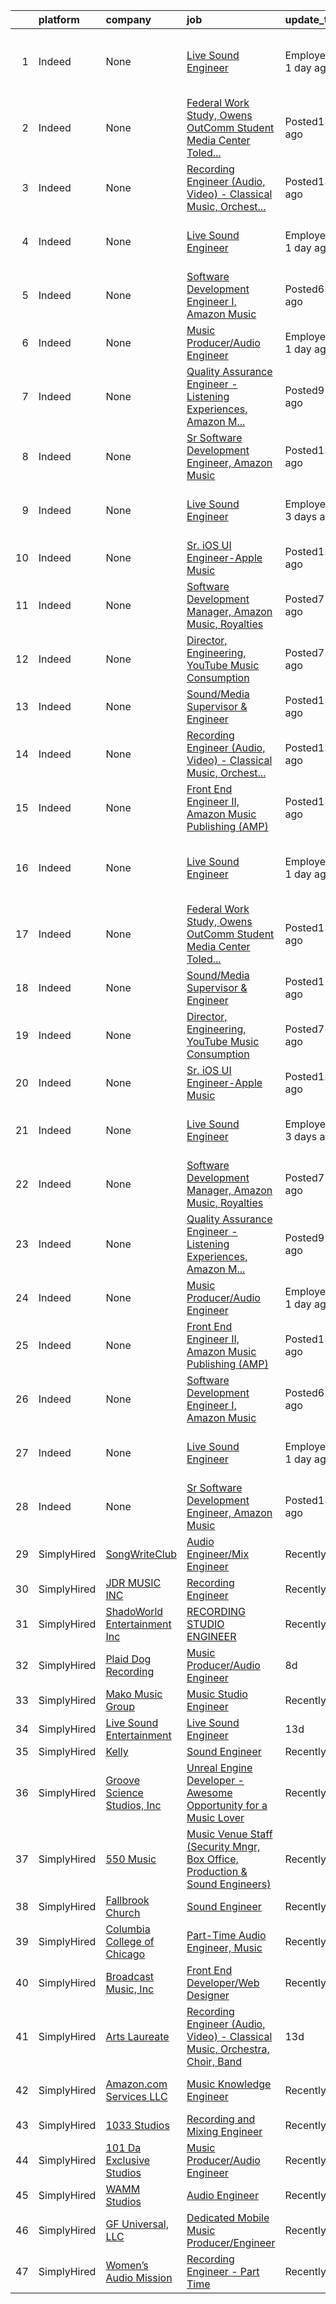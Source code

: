 

|    | platform    | company                              | job                                                                                                                                                                                                                                                                                                                                                                                                                                                                                                                                                                                                                                                                                                        | update_time               | location                                    |
|---:|:------------|:-------------------------------------|:-----------------------------------------------------------------------------------------------------------------------------------------------------------------------------------------------------------------------------------------------------------------------------------------------------------------------------------------------------------------------------------------------------------------------------------------------------------------------------------------------------------------------------------------------------------------------------------------------------------------------------------------------------------------------------------------------------------|:--------------------------|:--------------------------------------------|
|  1 | Indeed      | None                                 | [Live Sound Engineer](https://www.indeed.com/company/Live-Sound-Entertainment/jobs/Live-Sound-Engineer-36b71d673e428a61?fccid=d6d48dfe97bdc2ab&vjs=3)                                                                                                                                                                                                                                                                                                                                                                                                                                                                                                                                                      | EmployerActive 1 day ago  | New York, NY 10012 (Greenwich Village area) |
|  2 | Indeed      | None                                 | [Federal Work Study, Owens OutComm Student Media Center Toled...](https://www.indeed.com/rc/clk?jk=cca02e3adaa18b20&fccid=c8d942eccbb44d2e&vjs=3)                                                                                                                                                                                                                                                                                                                                                                                                                                                                                                                                                          | Posted13 days ago         | Toledo, OH                                  |
|  3 | Indeed      | None                                 | [Recording Engineer (Audio, Video) - Classical Music, Orchest...](https://www.indeed.com/pagead/clk?mo=r&ad=-6NYlbfkN0DzywIdCWCorGcu_ffzvT5FLNRTAScWRGdqPK6pYVXCev85XvmJmYt2cRHoRPbmPyz3EcBJa8Buos4Wk3i7LyAy6bC1MYR7m6RY0OZlMNWzoIzGEkG4XMcrvRzs-imIF_qR82klc_XHI4MY3504ylU_Om954w_r59KdkU88e0pGE_sPXNM0Nx9nf4vdjmPmODPck-KujIHI9H7caiaAQhyO0m5dE25uROBTpJ6Ryi-JuXkRcpBNc4X-EdqGuwDwnMUX-k_PLPzJBC1V7YtSCZyoNjBlsyM4xxpjvOCzh-T_kR6kCoL4d3dhgZrmaubBYxGu_Tu4tmjFQH_rfXOhNy1imyMcYkdSTMrMsR0eZ66PSgBroKcAU-qFjYUJ35hrHzigDaO00cm19Ny39ZMXCZjWjlNHJ4E_YMlhp0muaaHhs1OzhtCUHdIXdK-a-mQKqR6vlGtDhFmQHmB6bGpuKDcU0yTLQ62VZWzC5CKCc4WIAL3nzAPluI6FJwOH2tbcl2wu-thyi6M4MXfHxlQ9hhXzveex1raxfLU=&p=12&fvj=1&vjs=3) | Posted13 days ago         | New York, NY+9 locations                    |
|  4 | Indeed      | None                                 | [Live Sound Engineer](https://www.indeed.com/company/Live-Sound-Entertainment/jobs/Live-Sound-Engineer-7be136ede867ddb5?fccid=b1f01580fbececf1&vjs=3)                                                                                                                                                                                                                                                                                                                                                                                                                                                                                                                                                      | EmployerActive 1 day ago  | New York, NY 10012 (Little Italy area)      |
|  5 | Indeed      | None                                 | [Software Development Engineer I, Amazon Music](https://www.indeed.com/rc/clk?jk=b9ef86bda15f7bc0&fccid=fe2d21eef233e94a&vjs=3)                                                                                                                                                                                                                                                                                                                                                                                                                                                                                                                                                                            | Posted6 days ago          | San Francisco, CA+8 locations               |
|  6 | Indeed      | None                                 | [Music Producer/Audio Engineer](https://www.indeed.com/company/Plaid-Dog-Recording/jobs/Music-Producer-Audio-Engineer-26b8450c78dc51a6?fccid=cdd07e591e90c249&vjs=3)                                                                                                                                                                                                                                                                                                                                                                                                                                                                                                                                       | EmployerActive 1 day ago  | Waltham, MA 02451                           |
|  7 | Indeed      | None                                 | [Quality Assurance Engineer - Listening Experiences, Amazon M...](https://www.indeed.com/rc/clk?jk=164eeb5771cf5934&fccid=fe2d21eef233e94a&vjs=3)                                                                                                                                                                                                                                                                                                                                                                                                                                                                                                                                                          | Posted9 days ago          | Culver City, CA 90230+1 location            |
|  8 | Indeed      | None                                 | [Sr Software Development Engineer, Amazon Music](https://www.indeed.com/rc/clk?jk=6c19442571699870&fccid=fe2d21eef233e94a&vjs=3)                                                                                                                                                                                                                                                                                                                                                                                                                                                                                                                                                                           | Posted13 days ago         | Culver City, CA 90230+3 locations           |
|  9 | Indeed      | None                                 | [Live Sound Engineer](https://www.indeed.com/company/H2-Business-Consultants/jobs/Live-Sound-Engineer-629a56c3316c3c9b?fccid=e61335b722ac7666&vjs=3)                                                                                                                                                                                                                                                                                                                                                                                                                                                                                                                                                       | EmployerActive 3 days ago | Detroit, MI 48235 (Winship area)            |
| 10 | Indeed      | None                                 | [Sr. iOS UI Engineer-Apple Music](https://www.indeed.com/rc/clk?jk=7051cd22acba32c0&fccid=c1099851e9794854&vjs=3)                                                                                                                                                                                                                                                                                                                                                                                                                                                                                                                                                                                          | Posted12 days ago         | Seattle, WA                                 |
| 11 | Indeed      | None                                 | [Software Development Manager, Amazon Music, Royalties](https://www.indeed.com/rc/clk?jk=08b67b8ae3dda465&fccid=fe2d21eef233e94a&vjs=3)                                                                                                                                                                                                                                                                                                                                                                                                                                                                                                                                                                    | Posted7 days ago          | San Francisco, CA                           |
| 12 | Indeed      | None                                 | [Director, Engineering, YouTube Music Consumption](https://www.indeed.com/rc/clk?jk=8ba5dc996cdd26fd&fccid=a9021c35fcef6968&vjs=3)                                                                                                                                                                                                                                                                                                                                                                                                                                                                                                                                                                         | Posted7 days ago          | San Bruno, CA                               |
| 13 | Indeed      | None                                 | [Sound/Media Supervisor & Engineer](https://www.indeed.com/rc/clk?jk=9741871ae113bcad&fccid=64146fbe2cecd54e&vjs=3)                                                                                                                                                                                                                                                                                                                                                                                                                                                                                                                                                                                        | Posted11 days ago         | Marquette, MI 49855                         |
| 14 | Indeed      | None                                 | [Recording Engineer (Audio, Video) - Classical Music, Orchest...](https://www.indeed.com/pagead/clk?mo=r&ad=-6NYlbfkN0DzywIdCWCorGcu_ffzvT5FLNRTAScWRGdqPK6pYVXCev85XvmJmYt2cRHoRPbmPyz3EcBJa8Buos4Wk3i7LyAy6bC1MYR7m6RY0OZlMNWzoIzGEkG4XMcrvRzs-imIF_qR82klc_XHI4MY3504ylU_Om954w_r59KdkU88e0pGE_sPXNM0Nx9na2fJjJHatFtSaCuR0w0WR_RKo9HfXy3FJg2bP5LSvmhoT_tvy_OnEcRTdCOvlDgLoyGsX0DxGwwAoTdvoz7XplgdDb3W0VFcL7YVLQp6pi-7_HamY3FjOdIzEZqomNW7J0Pl1lk-A69QW837PZ-ls0tn1lfg8xnRfsf2hEIJSK1vj8MJIAw-xsLeGxjOYOTIaLKZ9eLLgSsbzAcLSpG3hqMl4q5Ye1JzjFKVJNSOPp8_Dx9lDXhnd_V4Pkro5_7W5sEyFYFMzRcEhMup0ASnmUnsCku0Q3W4mqwpBhNeK5XK52vkBteL01UJjkRlJoUvjJDHAtzuPEtvxOvMTnD6cOrPVacm3dmvekfzugFrkHA=&p=12&fvj=1&vjs=3) | Posted13 days ago         | New York, NY+9 locations                    |
| 15 | Indeed      | None                                 | [Front End Engineer II, Amazon Music Publishing (AMP)](https://www.indeed.com/rc/clk?jk=5dd9b66663c03c4b&fccid=fe2d21eef233e94a&vjs=3)                                                                                                                                                                                                                                                                                                                                                                                                                                                                                                                                                                     | Posted13 days ago         | Culver City, CA 90230                       |
| 16 | Indeed      | None                                 | [Live Sound Engineer](https://www.indeed.com/company/Live-Sound-Entertainment/jobs/Live-Sound-Engineer-36b71d673e428a61?fccid=d6d48dfe97bdc2ab&vjs=3)                                                                                                                                                                                                                                                                                                                                                                                                                                                                                                                                                      | EmployerActive 1 day ago  | New York, NY 10012 (Greenwich Village area) |
| 17 | Indeed      | None                                 | [Federal Work Study, Owens OutComm Student Media Center Toled...](https://www.indeed.com/rc/clk?jk=cca02e3adaa18b20&fccid=c8d942eccbb44d2e&vjs=3)                                                                                                                                                                                                                                                                                                                                                                                                                                                                                                                                                          | Posted13 days ago         | Toledo, OH                                  |
| 18 | Indeed      | None                                 | [Sound/Media Supervisor & Engineer](https://www.indeed.com/rc/clk?jk=9741871ae113bcad&fccid=64146fbe2cecd54e&vjs=3)                                                                                                                                                                                                                                                                                                                                                                                                                                                                                                                                                                                        | Posted11 days ago         | Marquette, MI 49855                         |
| 19 | Indeed      | None                                 | [Director, Engineering, YouTube Music Consumption](https://www.indeed.com/rc/clk?jk=8ba5dc996cdd26fd&fccid=a9021c35fcef6968&vjs=3)                                                                                                                                                                                                                                                                                                                                                                                                                                                                                                                                                                         | Posted7 days ago          | San Bruno, CA                               |
| 20 | Indeed      | None                                 | [Sr. iOS UI Engineer-Apple Music](https://www.indeed.com/rc/clk?jk=7051cd22acba32c0&fccid=c1099851e9794854&vjs=3)                                                                                                                                                                                                                                                                                                                                                                                                                                                                                                                                                                                          | Posted12 days ago         | Seattle, WA                                 |
| 21 | Indeed      | None                                 | [Live Sound Engineer](https://www.indeed.com/company/H2-Business-Consultants/jobs/Live-Sound-Engineer-629a56c3316c3c9b?fccid=e61335b722ac7666&vjs=3)                                                                                                                                                                                                                                                                                                                                                                                                                                                                                                                                                       | EmployerActive 3 days ago | Detroit, MI 48235 (Winship area)            |
| 22 | Indeed      | None                                 | [Software Development Manager, Amazon Music, Royalties](https://www.indeed.com/rc/clk?jk=08b67b8ae3dda465&fccid=fe2d21eef233e94a&vjs=3)                                                                                                                                                                                                                                                                                                                                                                                                                                                                                                                                                                    | Posted7 days ago          | San Francisco, CA                           |
| 23 | Indeed      | None                                 | [Quality Assurance Engineer - Listening Experiences, Amazon M...](https://www.indeed.com/rc/clk?jk=164eeb5771cf5934&fccid=fe2d21eef233e94a&vjs=3)                                                                                                                                                                                                                                                                                                                                                                                                                                                                                                                                                          | Posted9 days ago          | Culver City, CA 90230+1 location            |
| 24 | Indeed      | None                                 | [Music Producer/Audio Engineer](https://www.indeed.com/company/Plaid-Dog-Recording/jobs/Music-Producer-Audio-Engineer-26b8450c78dc51a6?fccid=cdd07e591e90c249&vjs=3)                                                                                                                                                                                                                                                                                                                                                                                                                                                                                                                                       | EmployerActive 1 day ago  | Waltham, MA 02451                           |
| 25 | Indeed      | None                                 | [Front End Engineer II, Amazon Music Publishing (AMP)](https://www.indeed.com/rc/clk?jk=5dd9b66663c03c4b&fccid=fe2d21eef233e94a&vjs=3)                                                                                                                                                                                                                                                                                                                                                                                                                                                                                                                                                                     | Posted13 days ago         | Culver City, CA 90230                       |
| 26 | Indeed      | None                                 | [Software Development Engineer I, Amazon Music](https://www.indeed.com/rc/clk?jk=b9ef86bda15f7bc0&fccid=fe2d21eef233e94a&vjs=3)                                                                                                                                                                                                                                                                                                                                                                                                                                                                                                                                                                            | Posted6 days ago          | San Francisco, CA+8 locations               |
| 27 | Indeed      | None                                 | [Live Sound Engineer](https://www.indeed.com/company/Live-Sound-Entertainment/jobs/Live-Sound-Engineer-7be136ede867ddb5?fccid=b1f01580fbececf1&vjs=3)                                                                                                                                                                                                                                                                                                                                                                                                                                                                                                                                                      | EmployerActive 1 day ago  | New York, NY 10012 (Little Italy area)      |
| 28 | Indeed      | None                                 | [Sr Software Development Engineer, Amazon Music](https://www.indeed.com/rc/clk?jk=6c19442571699870&fccid=fe2d21eef233e94a&vjs=3)                                                                                                                                                                                                                                                                                                                                                                                                                                                                                                                                                                           | Posted13 days ago         | Culver City, CA 90230+3 locations           |
| 29 | SimplyHired | [SongWriteClub](None)                | [Audio Engineer/Mix Engineer](https://www.simplyhired.com/job/uDyV4-JbZbQxinr4X-YCV-ut3sMOdac3TAXDe2mSdc3_hHpQTOuZEQ?q=music+engineer)                                                                                                                                                                                                                                                                                                                                                                                                                                                                                                                                                                     | Recently                  | Miami, FL                                   |
| 30 | SimplyHired | [JDR MUSIC INC](None)                | [Recording Engineer](https://www.simplyhired.com/job/38tFO0TBC-K6CSEXKdwA4mHPx7bkpp4XT7taZWQA4McLJKNiHXfQUw?q=music+engineer)                                                                                                                                                                                                                                                                                                                                                                                                                                                                                                                                                                              | Recently                  | Melrose Park, IL                            |
| 31 | SimplyHired | [ShadoWorld Entertainment Inc](None) | [RECORDING STUDIO ENGINEER](https://www.simplyhired.com/job/LuUo1uNsflz97Kc2VUvstOqF-GlyVnesKKVECsAsCY7m3CzEC5ML1A?q=music+engineer)                                                                                                                                                                                                                                                                                                                                                                                                                                                                                                                                                                       | Recently                  | Los Angeles, CA                             |
| 32 | SimplyHired | [Plaid Dog Recording](None)          | [Music Producer/Audio Engineer](https://www.simplyhired.com/job/xR3Nf0LeO7G6fomAZIATNLsK4BGbIKN7q-QCHc0X0MQ9EVU8npqKDA?q=music+engineer)                                                                                                                                                                                                                                                                                                                                                                                                                                                                                                                                                                   | 8d                        | Waltham, MA                                 |
| 33 | SimplyHired | [Mako Music Group](None)             | [Music Studio Engineer](https://www.simplyhired.com/job/6IoadR-FQTP_cYAT-mGR_eaDxOLqWNkKzgWMZh4JfAuPkKubA7pBsg?q=music+engineer)                                                                                                                                                                                                                                                                                                                                                                                                                                                                                                                                                                           | Recently                  | Orange City, FL                             |
| 34 | SimplyHired | [Live Sound Entertainment](None)     | [Live Sound Engineer](https://www.simplyhired.com/job/lm1HNjTSghK_bDubbhDtF-SZnku555RM93IghMLf1EwJ9TDkiGsfKA?q=music+engineer)                                                                                                                                                                                                                                                                                                                                                                                                                                                                                                                                                                             | 13d                       | New York, NY                                |
| 35 | SimplyHired | [Kelly](None)                        | [Sound Engineer](https://www.simplyhired.com/job/ag0Qm2D6z6aI4dL_V-wYp8j62HmcRCnGLDXhHz73wg5HJKrKIOvMHg?q=music+engineer)                                                                                                                                                                                                                                                                                                                                                                                                                                                                                                                                                                                  | Recently                  | Jenks, OK                                   |
| 36 | SimplyHired | [Groove Science Studios, Inc](None)  | [Unreal Engine Developer - Awesome Opportunity for a Music Lover](https://www.simplyhired.com/job/tMUv0bhv1WXQseALxCUyt4HnppYbuHAxKhmBeo43qD4xlbIyIH-L1Q?q=music+engineer)                                                                                                                                                                                                                                                                                                                                                                                                                                                                                                                                 | Recently                  | Remote                                      |
| 37 | SimplyHired | [550 Music](None)                    | [Music Venue Staff (Security Mngr, Box Office, Production & Sound Engineers)](https://www.simplyhired.com/job/2CaBzOcZfOraVWa6-XsP3k-HYLBTuOrI9G-muaWbiYEu-a5zDh7O5g?q=music+engineer)                                                                                                                                                                                                                                                                                                                                                                                                                                                                                                                     | Recently                  | San Francisco, CA                           |
| 38 | SimplyHired | [Fallbrook Church](None)             | [Sound Engineer](https://www.simplyhired.com/job/oUaMymqMUYgyhd4jscMsthuJxh6Cuahr5S1pEcFwoyeLCJdQZxgHuA?q=music+engineer)                                                                                                                                                                                                                                                                                                                                                                                                                                                                                                                                                                                  | Recently                  | Houston, TX                                 |
| 39 | SimplyHired | [Columbia College of Chicago](None)  | [Part-Time Audio Engineer, Music](https://www.simplyhired.com/job/K7LLA4jaNIaPwgUZcCF_d-FQvZLuwCnCFAZzhihbEUlYf2ycicKcGw?q=music+engineer)                                                                                                                                                                                                                                                                                                                                                                                                                                                                                                                                                                 | Recently                  | Chicago, IL                                 |
| 40 | SimplyHired | [Broadcast Music, Inc](None)         | [Front End Developer/Web Designer](https://www.simplyhired.com/job/hDpvk-WR2lXeF5FQVEJz05tkye1lzr5SM4p5oY_mTNy45e-xv_c5vA?q=music+engineer)                                                                                                                                                                                                                                                                                                                                                                                                                                                                                                                                                                | Recently                  | New York, NY                                |
| 41 | SimplyHired | [Arts Laureate](None)                | [Recording Engineer (Audio, Video) - Classical Music, Orchestra, Choir, Band](https://www.simplyhired.com/job/Y3nkWkFJyIsCuM7MjmdQ-suKVXso95yYl4RIseCNUp9sRp-YbKqkag?q=music+engineer)                                                                                                                                                                                                                                                                                                                                                                                                                                                                                                                     | 13d                       | New York, NY                                |
| 42 | SimplyHired | [Amazon.com Services LLC](None)      | [Music Knowledge Engineer](https://www.simplyhired.com/job/tO-zpnVNwHWgvBoWwa43717zik-xmLYQJ7gAV3EZNCpStKgnVm2R_Q?q=music+engineer)                                                                                                                                                                                                                                                                                                                                                                                                                                                                                                                                                                        | Recently                  | Santa Barbara, CA                           |
| 43 | SimplyHired | [1033 Studios](None)                 | [Recording and Mixing Engineer](https://www.simplyhired.com/job/RUnX94rPXoZPtyinl9xyk4jWqN_sVqtlUfAPdOLhXbx8h_fiuxpx_w?q=music+engineer)                                                                                                                                                                                                                                                                                                                                                                                                                                                                                                                                                                   | Recently                  | Remote                                      |
| 44 | SimplyHired | [101 Da Exclusive Studios](None)     | [Music Producer/Audio Engineer](https://www.simplyhired.com/job/0ZcmsqWfpp4yG_xfHdNiHqAv3BZXEluv4rIah0SUJLZVhLhp9BuIeA?q=music+engineer)                                                                                                                                                                                                                                                                                                                                                                                                                                                                                                                                                                   | Recently                  | Florissant, MO                              |
| 45 | SimplyHired | [WAMM Studios](None)                 | [Audio Engineer](https://www.simplyhired.com/job/oQYiWPXixOh1GDSUeYU008LCZFpNx80S9CjWZNvalX6Jiwfs4OT3AA?q=music+engineer)                                                                                                                                                                                                                                                                                                                                                                                                                                                                                                                                                                                  | Recently                  | Atlanta, GA                                 |
| 46 | SimplyHired | [GF Universal, LLC](None)            | [Dedicated Mobile Music Producer/Engineer](https://www.simplyhired.com/job/e4Pg-o6BQHHFeGur1Km9DViZmpSQU2klcA4y4r2SOlzG-rFfc3PSdA?q=music+engineer)                                                                                                                                                                                                                                                                                                                                                                                                                                                                                                                                                        | Recently                  | Richmond, TX                                |
| 47 | SimplyHired | [Women’s Audio Mission](None)        | [Recording Engineer - Part Time](https://www.simplyhired.com/job/1jNb9DGg5y8xamToPHlE3V75oseJ0XNyT2C6PmLbAfRGBRp-YIcGJA?q=music+engineer)                                                                                                                                                                                                                                                                                                                                                                                                                                                                                                                                                                  | Recently                  | San Francisco, CA                           |